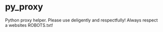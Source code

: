 # py_proxy
Python proxy helper. Please use deligently and respectfully! Always respect a websites ROBOTS.txt!
